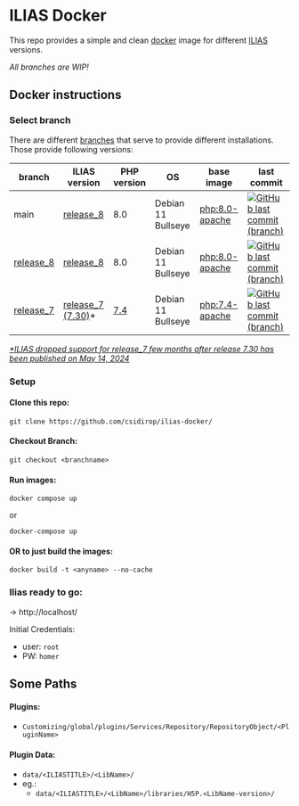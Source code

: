 # ILIAS Docker
This repo provides a simple and clean [docker](https://www.docker.com/) image for different [ILIAS](https://ilias.de) versions.

_All branches are WIP!_

## Docker instructions
### Select branch
There are different [branches](https://github.com/csidirop/ilias-docker/branches) that serve to provide different installations. Those provide following versions:

| **branch** | **ILIAS version** | **PHP version** | **OS** | **base image** | **last commit** |
|---|---|---|---|---|---|
| main | [release_8](https://github.com/ILIAS-eLearning/ILIAS/tree/release_8) | 8.0 | Debian 11 Bullseye | [php:8.0-apache](https://github.com/docker-library/php) | [![GitHub last commit (branch)](https://img.shields.io/github/last-commit/csidirop/ilias-docker/main?label=%20)](https://github.com/csidirop/ilias-docker/main/commits/main)  |
| [release_8](https://github.com/csidirop/ilias-docker/tree/release_8) | [release_8](https://github.com/ILIAS-eLearning/ILIAS/tree/release_8) | 8.0 | Debian 11 Bullseye | [php:8.0-apache](https://github.com/docker-library/php) | [![GitHub last commit (branch)](https://img.shields.io/github/last-commit/csidirop/ilias-docker/release_8?label=%20)](https://github.com/csidirop/ilias-docker/release_8/commits/main) | |
| [release_7](https://github.com/csidirop/ilias-docker/tree/release_7) | [release_7](https://github.com/ILIAS-eLearning/ILIAS/tree/release_7) [(7.30)](https://github.com/ILIAS-eLearning/ILIAS/releases/v7.30/)* | [7.4](https://www.php.net/ChangeLog-7.php#PHP_7_4) | Debian 11 Bullseye | [php:7.4-apache](https://github.com/docker-library/php/blob/e4509d18e3cddd03e796dd6fd4fef88070ee5132/7.4/bullseye/apache/Dockerfile) |  [![GitHub last commit (branch)](https://img.shields.io/github/last-commit/csidirop/ilias-docker/release_7?label=%20)](https://github.com/csidirop/Ilias-docker/commits/release_7/) |

_[*ILIAS dropped support for release_7 few months after release 7.30 has been published on May 14, 2024](https://docu.ilias.de/ilias.php?baseClass=illmpresentationgui&cmd=layout&ref_id=35&obj_id=124807&obj_type=StructureObject)_

<!-- Table created with: https://www.tablesgenerator.com/markdown_tables -->

### Setup
#### Clone this repo:
    git clone https://github.com/csidirop/ilias-docker/

#### Checkout Branch:
    git checkout <branchname>

#### Run images:
    docker compose up

or

    docker-compose up

#### OR to just build the images:
    docker build -t <anyname> --no-cache

### Ilias ready to go:
-> http://localhost/

Initial Credentials:
 - user: `root`
 - PW: `homer`


## Some Paths

#### Plugins:
  - `Customizing/global/plugins/Services/Repository/RepositoryObject/<PluginName>`

#### Plugin Data:
  - `data/<ILIASTITLE>/<LibName>/`
  - eg.:
    - `data/<ILIASTITLE>/<LibName>/libraries/H5P.<LibName-version>/`

